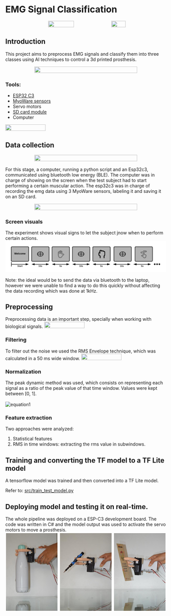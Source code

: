 # EMG Signal Classification
<p align="center">
<img src="https://github.com/kaviles22/EMG_SignalClassification/blob/main/static/case.jpg" width="40%" height="30%"/> <img src="https://github.com/kaviles22/EMG_SignalClassification/blob/main/static/render.png" width="30%" height="20%"/>
</p>

## Introduction
This project aims to preprocess EMG signals and classify them into three classes using AI techniques to control a 3d printed prosthesis.
<p align="center">
<img src="https://github.com/kaviles22/EMG_SignalClassification/blob/main/static/summary.png"  width="80%" height="70%"/>
</p>

### Tools:
- [ESP32 C3](https://www.espressif.com/en/products/socs/esp32-c3)
- [MyoWare sensors](https://cdn.sparkfun.com/datasheets/Sensors/Biometric/MyowareUserManualAT-04-001.pdf)
- Servo motors
- [SD card module](https://create.arduino.cc/projecthub/electropeak/sd-card-module-with-arduino-how-to-read-write-data-37f390)
- Computer

<img src= "https://github.com/kaviles22/EMG_SignalClassification/blob/main/static/circuit.png" width="50%" height="40%"/>

## Data collection
<p align="center">
<img src= "https://github.com/kaviles22/EMG_SignalClassification/blob/main/static/data_collect.png" width="80%" height="70%"/>
</p>

For this stage, a computer, running a python script and an Esp32c3, communicated using bluetooth low energy (BLE). The computer was in charge of showing on the screen when the test subject had to start performing a certain muscular action. The esp32c3 was in charge of recording the emg data using 3 MyoWare sensors, labeling it and saving it on an SD card.

<p align="center">
<img src= "https://github.com/kaviles22/EMG_SignalClassification/blob/main/static//ble_communication.png" width="80%" height="70%"/>
</p>

### Screen visuals
The experiment shows visual signs to let the subject jnow when to perform certain actions.
![Screen visuals](static/screen_visuals.png)

Note: the ideal would be to send the data via bluetooth to the laptop, however we were unable to find a way to do this quickly without affecting the data recording which was done at 1kHz. 

## Preprocessing
Preprocessing data is an important step, specially when working with biological signals.
<img src= "https://github.com/kaviles22/EMG_SignalClassification/blob/main/static/myoware_signals.jpeg" width="50%" height="40%"/>

### Filtering
To filter out the noise we used the RMS Envelope technique, which was calculated in a 50 ms wide window.
<img src= "https://github.com/kaviles22/EMG_SignalClassification/blob/main/static/filtered_signal.png" width="50%" height="40%"/>

### Normalization
The peak dynamic method was used, which consists on representing each signal as a ratio of the peak value of that time window. Values were kept between [0, 1].
 <br />
 <br />
![equation1](https://latex.codecogs.com/svg.image?X_{norm}=&space;\frac{X}{X_{peak}})

### Feature extraction
Two approaches were analyzed:
1. Statistical features
2. RMS in time windows: extracting the rms value in subwindows.

## Training and converting the TF model to a TF Lite model
A tensorflow model was trained and then converted into a TF Lite model. 

Refer to: [src/train_test_model.py](https://github.com/kaviles22/EMG_SignalClassification/blob/main/src/train_test_model.py)
## Deploying model and testing it on real-time.
The whole pipeline was deployed on a ESP-C3 development board. The code was written in C# and the model output was used to activate the servo motors to move a prosthesis. 
![Real time testing](static/real_time.png)

